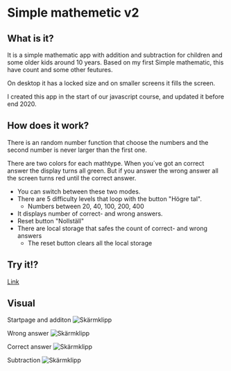 # Simple mathemetic v2

## What is it?
It is a simple mathematic app with addition and subtraction for children and some older kids around 10 years.
Based on my first Simple mathematic, this have count and some other feutures.

On desktop it has a locked size and on smaller screens it fills the screen.

I created this app in the start of our javascript course, and updated it before end 2020.

## How does it work?
There is an random number function that choose the numbers and the second number is never larger than the first one.

There are two colors for each mathtype.
When you´ve got an correct answer the display turns all green.
But if you answer the wrong answer all the screen turns red until the correct answer.

- You can switch between these two modes.
- There are 5 difficulty levels that loop with the button "Högre tal".
  - Numbers between 20, 40, 100, 200, 400
- It displays number of correct- and wrong answers.
- Reset button "Nollställ"
- There are local storage that safes the count of correct- and wrong answers
  - The reset button clears all the local storage
  
## Try it!?
[Link](https://www.nicklasholmqvist.se/portfolio/simpel-matematik/index.html)

## Visual

Startpage and additon
![Skärmklipp](https://user-images.githubusercontent.com/70426543/114871002-1c2c1280-9df9-11eb-9614-e5d7ee6f896a.JPG)

Wrong answer
![Skärmklipp](https://user-images.githubusercontent.com/70426543/114871068-2e0db580-9df9-11eb-9309-e623ca7f9b9a.JPG)

Correct answer
![Skärmklipp](https://user-images.githubusercontent.com/70426543/114871120-3cf46800-9df9-11eb-9336-d35ee3a009e6.JPG)

Subtraction
![Skärmklipp](https://user-images.githubusercontent.com/70426543/114871166-4b428400-9df9-11eb-9400-c467ac5a2d7a.JPG)
